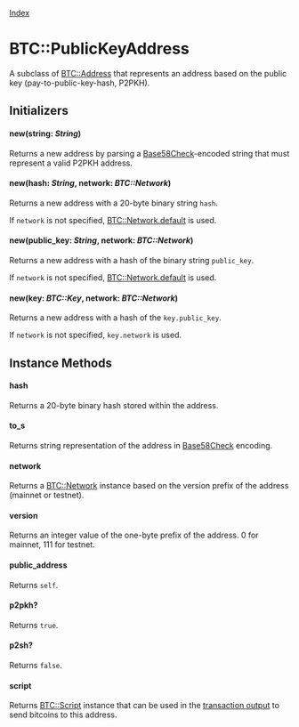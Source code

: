 [Index](index.md)

BTC::PublicKeyAddress
=====================

A subclass of [BTC::Address](address.md) that represents an address based on the public key (pay-to-public-key-hash, P2PKH).

Initializers
------------

#### new(string: *String*)

Returns a new address by parsing a [Base58Check](base58.md)-encoded string that must represent a valid P2PKH address.

#### new(hash: *String*, network: *BTC::Network*)

Returns a new address with a 20-byte binary string `hash`.

If `network` is not specified, [BTC::Network.default](network.md#default) is used.

#### new(public_key: *String*, network: *BTC::Network*)

Returns a new address with a hash of the binary string `public_key`.

If `network` is not specified, [BTC::Network.default](network.md#default) is used.

#### new(key: *BTC::Key*, network: *BTC::Network*)

Returns a new address with a hash of the `key.public_key`.

If `network` is not specified, `key.network` is used.


Instance Methods
----------------

#### hash

Returns a 20-byte binary hash stored within the address.

#### to_s

Returns string representation of the address in [Base58Check](base58.md) encoding.

#### network

Returns a [BTC::Network](network.md) instance based on the version prefix of the address (mainnet or testnet).

#### version

Returns an integer value of the one-byte prefix of the address. 0 for mainnet, 111 for testnet.

#### public_address

Returns `self`.

#### p2pkh?

Returns `true`.

#### p2sh?

Returns `false`.

#### script

Returns [BTC::Script](script.md) instance that can be used in the [transaction output](transaction_output.md) to send bitcoins to this address.




